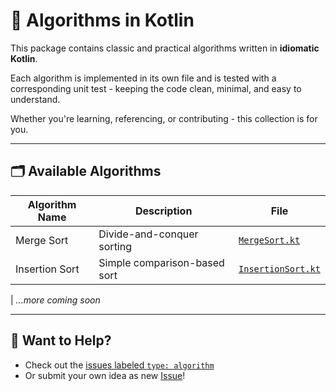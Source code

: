 # 🧠 Algorithms in Kotlin

This package contains classic and practical algorithms written in **idiomatic Kotlin**.

Each algorithm is implemented in its own file and is tested with a corresponding unit test - keeping the code clean, minimal, and easy to understand.

Whether you're learning, referencing, or contributing - this collection is for you.

---

## 🗂️ Available Algorithms

| Algorithm Name | Description                  | File                                   |
| -------------- | ---------------------------- | -------------------------------------- |
| Merge Sort     | Divide-and-conquer sorting   | [`MergeSort.kt`](MergeSort.kt)         |
| Insertion Sort | Simple comparison-based sort | [`InsertionSort.kt`](InsertionSort.kt) |

| _...more coming soon_

---

## 🙌 Want to Help?

- Check out the [issues labeled `type: algorithm`](https://github.com/e5LA/kotlin-code-collection/issues?q=label%3A%22type%3A%20algorithm%22%20state%3Aopen)
- Or submit your own idea as new [Issue](https://github.com/e5LA/kotlin-code-collection/issues/new)!
